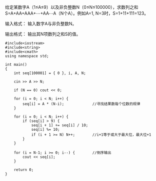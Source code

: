 给定某数字A（1≤A≤9）以及非负整数N（0≤N≤100000），求数列之和S=A+AA+AAA+⋯+AA⋯A（N个A）。例如A=1, N=3时，S=1+11+111=123。

输入格式：
输入数字A与非负整数N。

输出格式：
输出其N项数列之和S的值。

```
#include<iostream>
#include<string>
#include<cmath>
using namespace std;

int main()
{
	int seq[100001] = { 0 }, i, A, N;

	cin >> A >> N;

	if (N == 0) cout << 0;

	for (i = 0; i < N; i++) {
		seq[i] = A * (N-i);				//寻找结果数每个位数的规律
	}
	
	for (i = 0; i < N; i++) {
		if (seq[i] > 9) {
			seq[i + 1] += seq[i] / 10;
			seq[i] %= 10;				
			if (i + 1 >= N) N++;		//i+1等于或大于最大位，最大位+1
		}
	}

	for (i = N-1; i >= 0; i--) {		//倒序输出
		cout << seq[i];
	}

	return 0;
}
```
